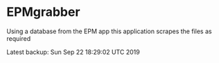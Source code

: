 # EPMgrabber
Using a database from the EPM app this application scrapes the files as required


Latest backup: Sun Sep 22 18:29:02 UTC 2019
